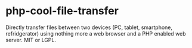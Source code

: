 # php-cool-file-transfer
Directly transfer files between two devices (PC, tablet, smartphone, refridgerator) using nothing more a web browser and a PHP enabled web server.  MIT or LGPL.
